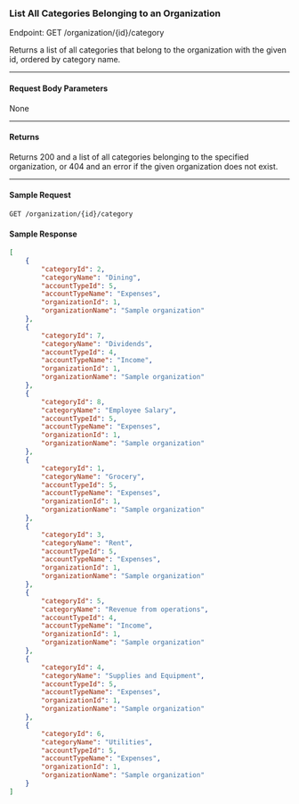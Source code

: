 ### List All Categories Belonging to an Organization
Endpoint: GET /organization/{id}/category

Returns a list of all categories that belong to the organization with the given id, ordered by category name.
___
#### Request Body Parameters
None
___
#### Returns
Returns 200 and a list of all categories belonging to the specified organization, or 404 and an error if the given organization does not exist. 
___
#### Sample Request
`GET /organization/{id}/category`
<br/>

#### Sample Response
```json
[
    {
        "categoryId": 2,
        "categoryName": "Dining",
        "accountTypeId": 5,
        "accountTypeName": "Expenses",
        "organizationId": 1,
        "organizationName": "Sample organization"
    },
    {
        "categoryId": 7,
        "categoryName": "Dividends",
        "accountTypeId": 4,
        "accountTypeName": "Income",
        "organizationId": 1,
        "organizationName": "Sample organization"
    },
    {
        "categoryId": 8,
        "categoryName": "Employee Salary",
        "accountTypeId": 5,
        "accountTypeName": "Expenses",
        "organizationId": 1,
        "organizationName": "Sample organization"
    },
    {
        "categoryId": 1,
        "categoryName": "Grocery",
        "accountTypeId": 5,
        "accountTypeName": "Expenses",
        "organizationId": 1,
        "organizationName": "Sample organization"
    },
    {
        "categoryId": 3,
        "categoryName": "Rent",
        "accountTypeId": 5,
        "accountTypeName": "Expenses",
        "organizationId": 1,
        "organizationName": "Sample organization"
    },
    {
        "categoryId": 5,
        "categoryName": "Revenue from operations",
        "accountTypeId": 4,
        "accountTypeName": "Income",
        "organizationId": 1,
        "organizationName": "Sample organization"
    },
    {
        "categoryId": 4,
        "categoryName": "Supplies and Equipment",
        "accountTypeId": 5,
        "accountTypeName": "Expenses",
        "organizationId": 1,
        "organizationName": "Sample organization"
    },
    {
        "categoryId": 6,
        "categoryName": "Utilities",
        "accountTypeId": 5,
        "accountTypeName": "Expenses",
        "organizationId": 1,
        "organizationName": "Sample organization"
    }
]
```